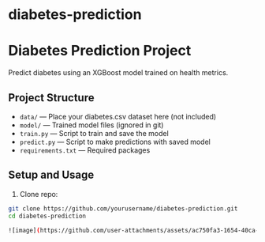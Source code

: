 # diabetes-prediction
# Diabetes Prediction Project

Predict diabetes using an XGBoost model trained on health metrics.

## Project Structure
- `data/` — Place your diabetes.csv dataset here (not included)
- `model/` — Trained model files (ignored in git)
- `train.py` — Script to train and save the model
- `predict.py` — Script to make predictions with saved model
- `requirements.txt` — Required packages

## Setup and Usage

1. Clone repo:

```bash
git clone https://github.com/yourusername/diabetes-prediction.git
cd diabetes-prediction

![image](https://github.com/user-attachments/assets/ac750fa3-1654-40ca-a964-284948de88c3)
